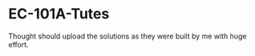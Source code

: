 EC-101A-Tutes
=============

Thought should upload the solutions as they were built by me with huge effort.
